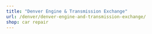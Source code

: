 ```yaml
---
title: "Denver Engine & Transmission Exchange"
url: /denver/denver-engine-and-transmission-exchange/
shop: car repair
---
```

